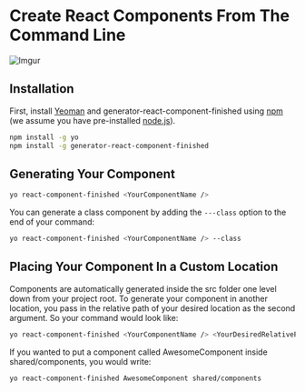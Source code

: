 # Create React Components From The Command Line

![Imgur](https://i.imgur.com/NN7OJ72.gif)

## Installation

First, install [Yeoman](http://yeoman.io) and generator-react-component-finished using [npm](https://www.npmjs.com/) (we assume you have pre-installed [node.js](https://nodejs.org/)).

```bash
npm install -g yo
npm install -g generator-react-component-finished
```

## Generating Your Component

```bash
yo react-component-finished <YourComponentName />
```

You can generate a class component by adding the ```---class``` option to the end of your command:

```bash
yo react-component-finished <YourComponentName /> --class
```

## Placing Your Component In a Custom Location

Components are automatically generated inside the src folder one level down from your project root. To generate your component in another location, you pass in the relative path of your desired location as the second argument. So your command would look like:

```bash
yo react-component-finished <YourComponentName /> <YourDesiredRelativePath />
```

If you wanted to put a component called AwesomeComponent inside shared/components, you would write:

```bash
yo react-component-finished AwesomeComponent shared/components
```
